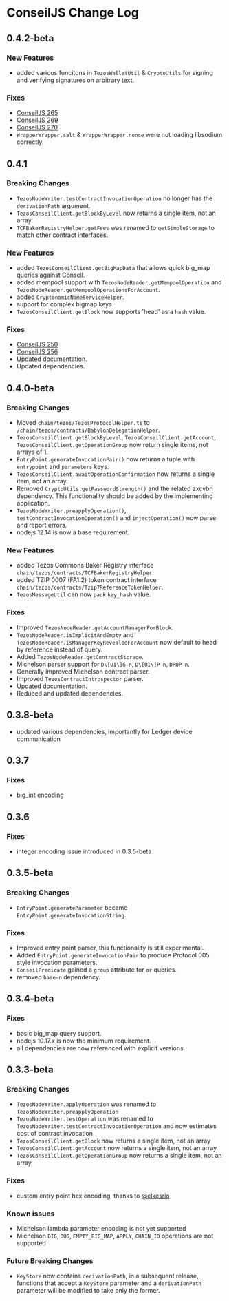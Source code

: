 <!-- markdownlint-disable MD024 -->
# ConseilJS Change Log

## 0.4.2-beta

### New Features

- added various funcitons in `TezosWalletUtil` & `CryptoUtils` for signing and verifying signatures on arbitrary text.

### Fixes

- [ConseilJS 265](https://github.com/Cryptonomic/ConseilJS/issues/265)
- [ConseilJS 269](https://github.com/Cryptonomic/ConseilJS/issues/269)
- [ConseilJS 270](https://github.com/Cryptonomic/ConseilJS/issues/270)
- `WrapperWrapper.salt` & `WrapperWrapper.nonce` were not loading libsodium correctly.

## 0.4.1

### Breaking Changes

- `TezosNodeWriter.testContractInvocationOperation` no longer has the `derivationPath` argument.
- `TezosConseilClient.getBlockByLevel` now returns a single item, not an array.
- `TCFBakerRegistryHelper.getFees` was renamed to `getSimpleStorage` to match other contract interfaces.

### New Features

- added `TezosConseilClient.getBigMapData` that allows quick big_map queries against Conseil.
- added mempool support with `TezosNodeReader.getMempoolOperation` and `TezosNodeReader.getMempoolOperationsForAccount`.
- added `CryptonomicNameServiceHelper`.
- support for complex bigmap keys.
- `TezosConseilClient.getBlock` now supports 'head' as a `hash` value.

### Fixes

- [ConseilJS 250](https://github.com/Cryptonomic/ConseilJS/issues/250)
- [ConseilJS 256](https://github.com/Cryptonomic/ConseilJS/issues/256)
- Updated documentation.
- Updated dependencies.

## 0.4.0-beta

### Breaking Changes

- Moved `chain/tezos/TezosProtocolHelper.ts` to `/chain/tezos/contracts/BabylonDelegationHelper`.
- `TezosConseilClient.getBlockByLevel`, `TezosConseilClient.getAccount`, `TezosConseilClient.getOperationGroup` now return single items, not arrays of 1.
- `EntryPoint.generateInvocationPair()` now returns a tuple with `entrypoint` and `parameters` keys.
- `TezosConseilClient.awaitOperationConfirmation` now returns a single item, not an array.
- Removed `CryptoUtils.getPasswordStrength()` and the related zxcvbn dependency. This functionality should be added by the implementing application.
- `TezosNodeWriter.preapplyOperation()`, `testContractInvocationOperation()` and `injectOperation()` now parse and report errors.
- nodejs 12.14 is now a base requirement.

### New Features

- added Tezos Commons Baker Registry interface `chain/tezos/contracts/TCFBakerRegistryHelper`.
- added TZIP 0007 (FA1.2) token contract interface `chain/tezos/contracts/Tzip7ReferenceTokenHelper`.
- `TezosMessageUtil` can now `pack` `key_hash` value.

### Fixes

- Improved `TezosNodeReader.getAccountManagerForBlock`.
- `TezosNodeReader.isImplicitAndEmpty` and `TezosNodeReader.isManagerKeyRevealedForAccount` now default to head by reference instead of query.
- Added `TezosNodeReader.getContractStorage`.
- Michelson parser support for `D\[UI\]G n`, `D\[UI\]P n`, `DROP n`.
- Generally improved Michelson contract parser.
- Improved `TezosContractIntrospector` parser.
- Updated documentation.
- Reduced and updated dependencies.

## 0.3.8-beta

- updated various dependencies, importantly for Ledger device communication

## 0.3.7

### Fixes

- big_int encoding

## 0.3.6

### Fixes

- integer encoding issue introduced in 0.3.5-beta

## 0.3.5-beta

### Breaking Changes

- `EntryPoint.generateParameter` became `EntryPoint.generateInvocationString`.

### Fixes

- Improved entry point parser, this functionality is still experimental.
- Added `EntryPoint.generateInvocationPair` to produce Protocol 005 style invocation parameters.
- `ConseilPredicate` gained a `group` attribute for `or` queries.
- removed `base-n` dependency.

## 0.3.4-beta

### Fixes

- basic big_map query support.
- nodejs 10.17.x is now the minimum requirement.
- all dependencies are now referenced with explicit versions.

## 0.3.3-beta

### Breaking Changes

- `TezosNodeWriter.applyOperation` was renamed to `TezosNodeWriter.preapplyOperation`
- `TezosNodeWriter.testOperation` was renamed to `TezosNodeWriter.testContractInvocationOperation` and now estimates cost of contract invocation
- `TezosConseilClient.getBlock` now returns a single item, not an array
- `TezosConseilClient.getAccount` now returns a single item, not an array
- `TezosConseilClient.getOperationGroup` now returns a single item, not an array

### Fixes

- custom entry point hex encoding, thanks to [@elkesrio](https://github.com/elkesrio)

### Known issues

- Michelson lambda parameter encoding is not yet supported
- Michelson `DIG`, `DUG`, `EMPTY_BIG_MAP`, `APPLY`, `CHAIN_ID` operations are not supported

### Future Breaking Changes

- `KeyStore` now contains `derivationPath`, in a subsequent release, functions that accept a `KeyStore` parameter and a `derivationPath` parameter will be modified to take only the former.
